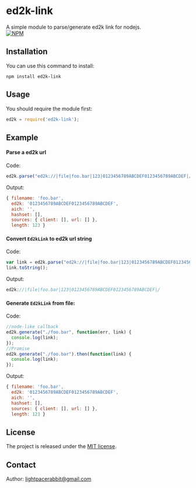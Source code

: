 # ed2k-link

A simple module to parse/generate ed2k link for nodejs.   
[![NPM](https://nodei.co/npm/ed2k-link.png?downloads=true&downloadRank=true&stars=true)](https://www.npmjs.com/package/ed2k-link)

## Installation
You can use this command to install:

    npm install ed2k-link

## Usage
You should require the module first:
```JavaScript
ed2k = require('ed2k-link');
```

## Example

#### Parse a ed2k url

Code:
```JavaScript
ed2k.parse("ed2k://|file|foo.bar|123|0123456789ABCDEF0123456789ABCDEF|/");
```
Output:
```Javascript
{ filename: 'foo.bar',
  ed2k: '0123456789ABCDEF0123456789ABCDEF',
  aich: '',
  hashset: [],
  sources: { client: [], url: [] },
  length: 123 }
```

#### Convert `Ed2kLink` to ed2k url string

Code:
```JavaScript
var link = ed2k.parse("ed2k://|file|foo.bar|123|0123456789ABCDEF0123456789ABCDEF|/");
link.toString();
```
Output:
```JavaScript
ed2k://|file|foo.bar|123|0123456789ABCDEF0123456789ABCDEF|/
```

#### Generate `Ed2kLink` from file:

Code:

```JavaScript
//node-like callback
ed2k.generate("./foo.bar", function(err, link) {
  console.log(link);
});
//Promise
ed2k.generate("./foo.bar").then(function(link) {
  console.log(link);
});
```
Output:
```Javascript
{ filename: 'foo.bar',
  ed2k: '0123456789ABCDEF0123456789ABCDEF',
  aich: '',
  hashset: [],
  sources: { client: [], url: [] },
  length: 123 }
```


## License
The project is released under the [MIT license](http://www.opensource.org/licenses/MIT).

## Contact
Author: lightpacerabbit@gmail.com